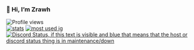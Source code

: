 ### 👋 Hi, I’m Zrawh
![Profile views](https://komarev.com/ghpvc/?username=Zrawh) <br> [![stats](https://github-readme-stats.vercel.app/api?username=Zrawhh&show_icons=true&theme=dark)](https://github.com/anuraghazra/github-readme-stats)
[![most used ig](https://github-readme-stats.vercel.app/api/top-langs/?username=Zrawhh&layout=compact&theme=dracula&show_icons=true&langs_count=10)]((https://github.com/anuraghazra/github-readme-stats))
[![Discord Status, if this text is visible and blue that means that the host or discord status thing is in maintenance/down](https://discord.c99.nl/widget/theme-4/715767960043520031.png)](https://zrawh.me/)

